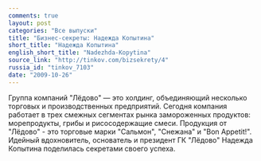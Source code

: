 ```yaml
---
comments: true
layout: post
categories: "Все выпуски"
title: "Бизнес-секреты: Надежда Копытина"
short_title: "Надежда Копытина"
english_short_title: "Nadezhda-Kopytina"
source_link: "http://tinkov.com/bizsekrety/4"
russia_id: "tinkov_7103"
date: "2009-10-26"
---
```

Группа компаний "Лёдово" — это холдинг, объединяющий несколько торговых и производственных предприятий. Сегодня компания работает в трех смежных сегментах рынка замороженных продуктов: морепродукты, грибы и рисосодержащие смеси. Продукция от "Лёдово" - это торговые марки "Сальмон", "Снежана" и "Bon Appetit!". Идейный вдохновитель, основатель и президент ГК "Лёдово" Надежда Копытина поделилась секретами своего успеха.
